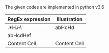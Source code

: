 The given codes are implemented in python v3.6

| RegEx expression| Illustration |
| ------------- | ------------- |
| .*H.*H.*  | abHcHd 
abHcdHef |
| Content Cell  | Content Cell  |
